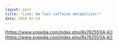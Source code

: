```yaml
---
layout: post
title: "Link: Am fast caffeine metabolizer!"
date: 2018-02-24
---
```

[https://www.snpedia.com/index.php/Rs762551(A;A)](https://www.snpedia.com/index.php/Rs762551(A;A))
